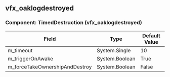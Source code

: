 ## vfx_oaklogdestroyed

### Component: TimedDestruction (vfx_oaklogdestroyed)

|Field|Type|Default Value|
|-----|----|-------------|
|m_timeout|System.Single|10|
|m_triggerOnAwake|System.Boolean|True|
|m_forceTakeOwnershipAndDestroy|System.Boolean|False|

